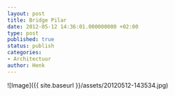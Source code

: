 ```yaml
---
layout: post
title: Bridge Pilar
date: 2012-05-12 14:36:01.000000000 +02:00
type: post
published: true
status: publish
categories:
- Architectuur
author: Henk
---
```

![Image]({{ site.baseurl }}/assets/20120512-143534.jpg)
